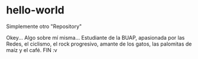 # hello-world
Simplemente otro "Repository"

Okey... Algo sobre mí misma...
Estudiante de la BUAP, apasionada por las Redes, el ciclismo, el rock progresivo, amante de los gatos, las palomitas de maíz y el café.
FIN :v  


